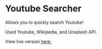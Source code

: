 # Youtube Searcher

Allows you to quickly search Youtube! 

Used Youtube, Wikipedia, and Unsplash API. 


View live version [here.](https://simple-youtube-search--kathleenwang.repl.co/)

